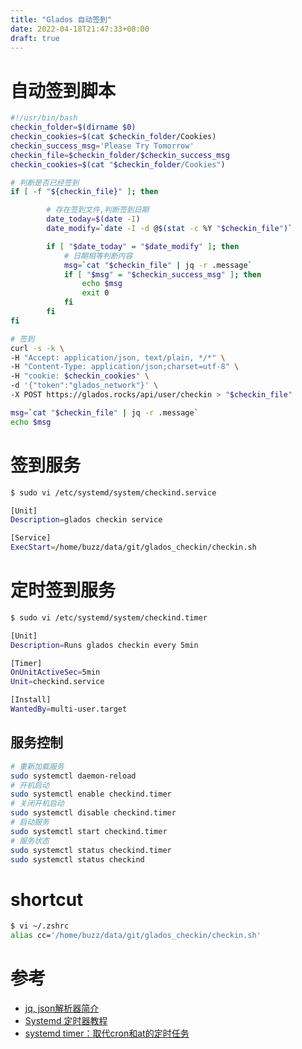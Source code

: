 ```yaml
---
title: "Glados 自动签到"
date: 2022-04-18T21:47:33+08:00
draft: true
---
```



# 自动签到脚本
```checkin.sh
#!/usr/bin/bash
checkin_folder=$(dirname $0)
checkin_cookies=$(cat $checkin_folder/Cookies)
checkin_success_msg='Please Try Tomorrow'
checkin_file=$checkin_folder/$checkin_success_msg
checkin_cookies=$(cat "$checkin_folder/Cookies")

# 判断是否已经签到
if [ -f "${checkin_file}" ]; then

		# 存在签到文件,判断签到日期
		date_today=$(date -I)
		date_modify=`date -I -d @$(stat -c %Y "$checkin_file")`

		if [ "$date_today" = "$date_modify" ]; then
			# 日期相等判断内容
			msg=`cat "$checkin_file" | jq -r .message`
			if [ "$msg" = "$checkin_success_msg" ]; then
				echo $msg
				exit 0
			fi
		fi
fi

# 签到
curl -s -k \
-H "Accept: application/json, text/plain, */*" \
-H "Content-Type: application/json;charset=utf-8" \
-H "cookie: $checkin_cookies" \
-d '{"token":"glados_network"}' \
-X POST https://glados.rocks/api/user/checkin > "$checkin_file"

msg=`cat "$checkin_file" | jq -r .message`
echo $msg
```


# 签到服务
```bash
$ sudo vi /etc/systemd/system/checkind.service

[Unit]
Description=glados checkin service

[Service]
ExecStart=/home/buzz/data/git/glados_checkin/checkin.sh
```

# 定时签到服务
```bash
$ sudo vi /etc/systemd/system/checkind.timer

[Unit]
Description=Runs glados checkin every 5min

[Timer]
OnUnitActiveSec=5min
Unit=checkind.service

[Install]
WantedBy=multi-user.target
```


## 服务控制
```bash
# 重新加载服务
sudo systemctl daemon-reload
# 开机启动
sudo systemctl enable checkind.timer
# 关闭开机启动
sudo systemctl disable checkind.timer
# 启动服务
sudo systemctl start checkind.timer
# 服务状态
sudo systemctl status checkind.timer
sudo systemctl status checkind
```

# shortcut
```bash
$ vi ~/.zshrc
alias cc='/home/buzz/data/git/glados_checkin/checkin.sh'
```

# 参考
* [jq, json解析器简介](https://www.cnblogs.com/kevingrace/p/7565371.html)
* [Systemd 定时器教程](http://www.ruanyifeng.com/blog/2018/03/systemd-timer.html)
* [systemd timer：取代cron和at的定时任务](https://www.junmajinlong.com/linux/systemd/systemd_timer/)